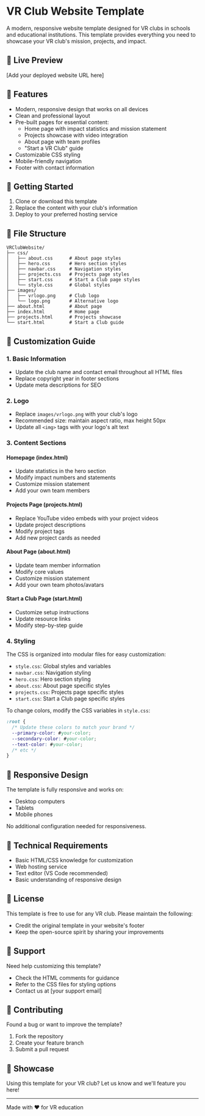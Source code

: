 # VR Club Website Template

A modern, responsive website template designed for VR clubs in schools and educational institutions. This template provides everything you need to showcase your VR club's mission, projects, and impact.

## 📱 Live Preview

[Add your deployed website URL here]

## 🎯 Features

- Modern, responsive design that works on all devices
- Clean and professional layout
- Pre-built pages for essential content:
  - Home page with impact statistics and mission statement
  - Projects showcase with video integration
  - About page with team profiles
  - "Start a VR Club" guide
- Customizable CSS styling
- Mobile-friendly navigation
- Footer with contact information

## 🚀 Getting Started

1. Clone or download this template
2. Replace the content with your club's information
3. Deploy to your preferred hosting service

## 📁 File Structure

```
VRClubWebsite/
├── css/
│   ├── about.css      # About page styles
│   ├── hero.css       # Hero section styles
│   ├── navbar.css     # Navigation styles
│   ├── projects.css   # Projects page styles
│   ├── start.css      # Start a Club page styles
│   └── style.css      # Global styles
├── images/
│   ├── vrlogo.png     # Club logo
│   └── logo.png       # Alternative logo
├── about.html         # About page
├── index.html         # Home page
├── projects.html      # Projects showcase
└── start.html         # Start a Club guide
```

## 🎨 Customization Guide

### 1. Basic Information
- Update the club name and contact email throughout all HTML files
- Replace copyright year in footer sections
- Update meta descriptions for SEO

### 2. Logo
- Replace `images/vrlogo.png` with your club's logo
- Recommended size: maintain aspect ratio, max height 50px
- Update all `<img>` tags with your logo's alt text

### 3. Content Sections

#### Homepage (index.html)
- Update statistics in the hero section
- Modify impact numbers and statements
- Customize mission statement
- Add your own team members

#### Projects Page (projects.html)
- Replace YouTube video embeds with your project videos
- Update project descriptions
- Modify project tags
- Add new project cards as needed

#### About Page (about.html)
- Update team member information
- Modify core values
- Customize mission statement
- Add your own team photos/avatars

#### Start a Club Page (start.html)
- Customize setup instructions
- Update resource links
- Modify step-by-step guide

### 4. Styling

The CSS is organized into modular files for easy customization:

- `style.css`: Global styles and variables
- `navbar.css`: Navigation styling
- `hero.css`: Hero section styling
- `about.css`: About page specific styles
- `projects.css`: Projects page specific styles
- `start.css`: Start a Club page specific styles

To change colors, modify the CSS variables in `style.css`:

```css
:root {
  /* Update these colors to match your brand */
  --primary-color: #your-color;
  --secondary-color: #your-color;
  --text-color: #your-color;
  /* etc */
}
```

## 📱 Responsive Design

The template is fully responsive and works on:
- Desktop computers
- Tablets
- Mobile phones

No additional configuration needed for responsiveness.

## 🔧 Technical Requirements

- Basic HTML/CSS knowledge for customization
- Web hosting service
- Text editor (VS Code recommended)
- Basic understanding of responsive design

## 📝 License

This template is free to use for any VR club. Please maintain the following:
- Credit the original template in your website's footer
- Keep the open-source spirit by sharing your improvements

## 🤝 Support

Need help customizing this template? 
- Check the HTML comments for guidance
- Refer to the CSS files for styling options
- Contact us at [your support email]

## 🌟 Contributing

Found a bug or want to improve the template?
1. Fork the repository
2. Create your feature branch
3. Submit a pull request

## 📢 Showcase

Using this template for your VR club? Let us know and we'll feature you here!

---

Made with ❤️ for VR education 